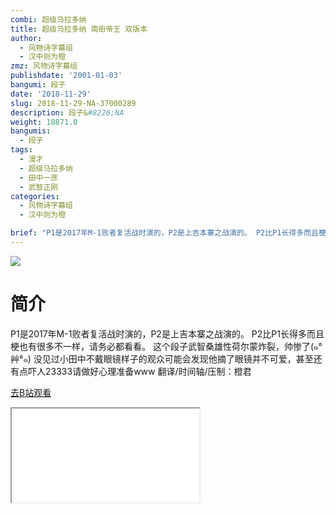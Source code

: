 ```yaml
---
combi: 超级马拉多纳
title: 超级马拉多纳 南街帝王 双版本
author:
  - 风物诗字幕组
  - 汉中则为橙
zmz: 风物诗字幕组
publishdate: '2001-01-03'
bangumi: 段子
date: '2018-11-29'
slug: 2018-11-29-NA-37000289
description: 段子&#8226;NA
weight: 18871.0
bangumis:
  - 段子
tags:
  - 漫才
  - 超级马拉多纳
  - 田中一彦
  - 武智正刚
categories:
  - 风物诗字幕组
  - 汉中则为橙

brief: "P1是2017年M-1败者复活战时演的，P2是上吉本寨之战演的。 P2比P1长得多而且梗也有很多不一样，请务必都看看。 这个段子武智桑雄性荷尔蒙炸裂，帅惨了(๑°艸°๑) 没见过小田中不戴眼镜样子的观众可能会发现他摘了眼镜并不可爱，甚至还有点吓人23333请做好心理准备www 翻译/时间轴/压制：橙君"
---
```

![](https://i.imgur.com/8zNUFFd.jpg)
# 简介  
P1是2017年M-1败者复活战时演的，P2是上吉本寨之战演的。
P2比P1长得多而且梗也有很多不一样，请务必都看看。
这个段子武智桑雄性荷尔蒙炸裂，帅惨了(๑°艸°๑) 没见过小田中不戴眼镜样子的观众可能会发现他摘了眼镜并不可爱，甚至还有点吓人23333请做好心理准备www
翻译/时间轴/压制：橙君  

[去B站观看](https://www.bilibili.com/video/av37000289/)
<div class ="resp-container"><iframe class="testiframe" src="//player.bilibili.com/player.html?aid=37000289"", scrolling="no", allowfullscreen="true" > </iframe></div> 
